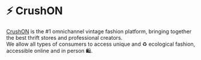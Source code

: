 # ⚡ CrushON

[CrushON](https://crushonapp.com/) is the #1 omnichannel vintage fashion platform, bringing together the best thrift stores and professional creators. </br>
We allow all types of consumers to access unique and ♻️ ecological fashion, accessible online and in person 🛍️.
